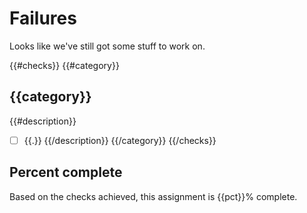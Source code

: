 # Failures

Looks like we've still got some stuff to work on.

{{#checks}}
{{#category}}
## {{category}}
{{#description}}
- [ ] {{.}}
{{/description}}
{{/category}}
{{/checks}}

## Percent complete

Based on the checks achieved, this assignment is {{pct}}% complete.
